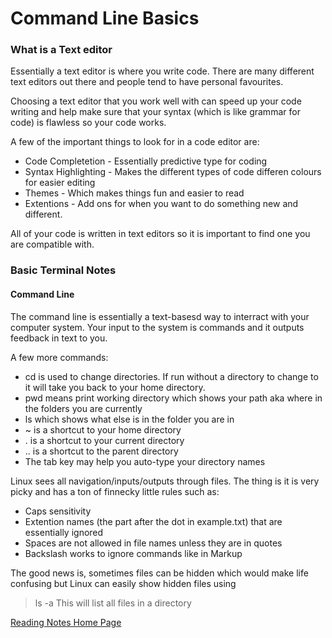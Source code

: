 # Command Line Basics

### What is a Text editor
Essentially a text editor is where you write code. There are many different text editors out there and people tend to have personal favourites.

Choosing a text editor that you work well with can speed up your code writing and help make sure that your syntax (which is like grammar for code) is flawless so your code works.

A few of the important things to look for in a code editor are:

- Code Completetion \- Essentially predictive type for coding
- Syntax Highlighting \- Makes the different types of code differen colours for easier editing
- Themes \- Which makes things fun and easier to read
- Extentions \- Add ons for when you want to do something new and different.

All of your code is written in text editors so it is important to find one you are compatible with.

### Basic Terminal Notes

#### Command Line
The command line is essentially a text-basesd way to interract with your computer system. Your input to the system is commands and it outputs feedback in text to you.

A few more commands:
- cd is used to change directories. If run without a directory to change to it will take you back to your home directory.
- pwd means print working directory which shows your path aka where in the folders you are currently
- ls which shows what else is in the folder you are in
- ~ is a shortcut to your home directory
- \. is a shortcut to your current directory
- \.\. is  a shortcut to the parent directory
- The tab key may help you auto-type your directory names

Linux sees all navigation/inputs/outputs through files. The thing is it is very picky and has a ton of finnecky little rules such as:
- Caps sensitivity
- Extention names (the part after the dot in example.txt) that are essentially ignored
- Spaces are not allowed in file names unless they are in quotes
- Backslash works to ignore commands like in Markup

The good news is, sometimes files can be hidden which would make life confusing but Linux can easily show hidden files using 
> ls -a 
This will list all files in a directory


[Reading Notes Home Page](reading-notes.md)

